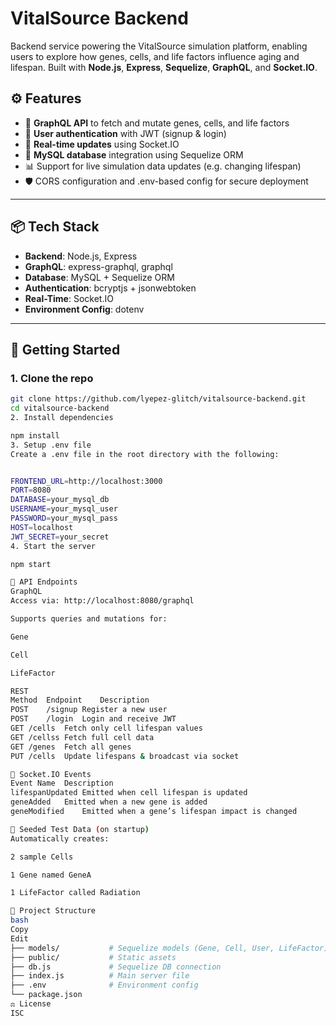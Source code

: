 # VitalSource Backend

Backend service powering the VitalSource simulation platform, enabling users to explore how genes, cells, and life factors influence aging and lifespan. Built with **Node.js**, **Express**, **Sequelize**, **GraphQL**, and **Socket.IO**.

## ⚙️ Features

- 🧬 **GraphQL API** to fetch and mutate genes, cells, and life factors
- 🔐 **User authentication** with JWT (signup & login)
- 🔁 **Real-time updates** using Socket.IO
- 💾 **MySQL database** integration using Sequelize ORM
- 📊 Support for live simulation data updates (e.g. changing lifespan)
- 🛡️ CORS configuration and .env-based config for secure deployment

---

## 📦 Tech Stack

- **Backend**: Node.js, Express
- **GraphQL**: express-graphql, graphql
- **Database**: MySQL + Sequelize ORM
- **Authentication**: bcryptjs + jsonwebtoken
- **Real-Time**: Socket.IO
- **Environment Config**: dotenv

---

## 🚀 Getting Started

### 1. Clone the repo

```bash
git clone https://github.com/lyepez-glitch/vitalsource-backend.git
cd vitalsource-backend
2. Install dependencies

npm install
3. Setup .env file
Create a .env file in the root directory with the following:


FRONTEND_URL=http://localhost:3000
PORT=8080
DATABASE=your_mysql_db
USERNAME=your_mysql_user
PASSWORD=your_mysql_pass
HOST=localhost
JWT_SECRET=your_secret
4. Start the server

npm start

🧪 API Endpoints
GraphQL
Access via: http://localhost:8080/graphql

Supports queries and mutations for:

Gene

Cell

LifeFactor

REST
Method	Endpoint	Description
POST	/signup	Register a new user
POST	/login	Login and receive JWT
GET	/cells	Fetch only cell lifespan values
GET	/cellss	Fetch full cell data
GET	/genes	Fetch all genes
PUT	/cells	Update lifespans & broadcast via socket

📡 Socket.IO Events
Event Name	Description
lifespanUpdated	Emitted when cell lifespan is updated
geneAdded	Emitted when a new gene is added
geneModified	Emitted when a gene’s lifespan impact is changed

🧬 Seeded Test Data (on startup)
Automatically creates:

2 sample Cells

1 Gene named GeneA

1 LifeFactor called Radiation

📁 Project Structure
bash
Copy
Edit
├── models/           # Sequelize models (Gene, Cell, User, LifeFactor)
├── public/           # Static assets
├── db.js             # Sequelize DB connection
├── index.js          # Main server file
├── .env              # Environment config
└── package.json
⚖️ License
ISC












